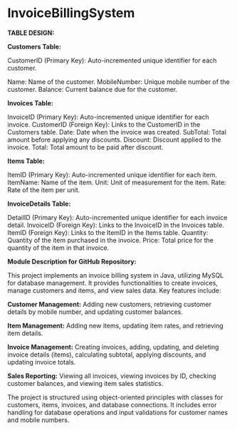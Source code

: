 # InvoiceBillingSystem

**TABLE DESIGN:**

**Customers Table:**

CustomerID (Primary Key): Auto-incremented unique identifier for each customer.

Name: Name of the customer.
MobileNumber: Unique mobile number of the customer.
Balance: Current balance due for the customer.

**Invoices Table:**

InvoiceID (Primary Key): Auto-incremented unique identifier for each invoice.
CustomerID (Foreign Key): Links to the CustomerID in the Customers table.
Date: Date when the invoice was created.
SubTotal: Total amount before applying any discounts.
Discount: Discount applied to the invoice.
Total: Total amount to be paid after discount.

**Items Table:**

ItemID (Primary Key): Auto-incremented unique identifier for each item.
ItemName: Name of the item.
Unit: Unit of measurement for the item.
Rate: Rate of the item per unit.

**InvoiceDetails Table:**

DetailID (Primary Key): Auto-incremented unique identifier for each invoice detail.
InvoiceID (Foreign Key): Links to the InvoiceID in the Invoices table.
ItemID (Foreign Key): Links to the ItemID in the Items table.
Quantity: Quantity of the item purchased in the invoice.
Price: Total price for the quantity of the item in that invoice.


**Module Description for GitHub Repository:**

This project implements an invoice billing system in Java, utilizing MySQL for database management. It provides functionalities to create invoices, manage customers and items, and view sales data. Key features include:

**Customer Management:** Adding new customers, retrieving customer details by mobile number, and updating customer balances.

**Item Management:** Adding new items, updating item rates, and retrieving item details.

**Invoice Management:** Creating invoices, adding, updating, and deleting invoice details (items), calculating subtotal, applying discounts, and updating invoice totals.

**Sales Reporting:** Viewing all invoices, viewing invoices by ID, checking customer balances, and viewing item sales statistics.

The project is structured using object-oriented principles with classes for customers, items, invoices, and database connections. It includes error handling for database operations and input validations for customer names and mobile numbers.
			
